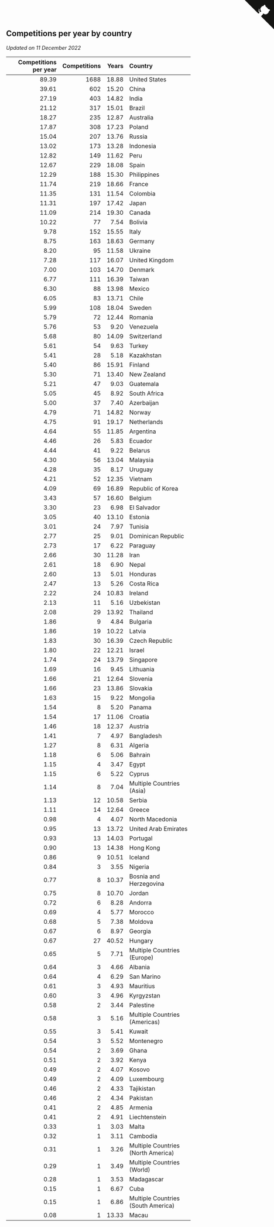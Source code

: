 ## Competitions per year by country

*Updated on 11 December 2022*

| Competitions per year | Competitions | Years | Country |
| ---: | ---: | ---: | :--- |
| 89.39 | 1688 | 18.88 | United States |
| 39.61 | 602 | 15.20 | China |
| 27.19 | 403 | 14.82 | India |
| 21.12 | 317 | 15.01 | Brazil |
| 18.27 | 235 | 12.87 | Australia |
| 17.87 | 308 | 17.23 | Poland |
| 15.04 | 207 | 13.76 | Russia |
| 13.02 | 173 | 13.28 | Indonesia |
| 12.82 | 149 | 11.62 | Peru |
| 12.67 | 229 | 18.08 | Spain |
| 12.29 | 188 | 15.30 | Philippines |
| 11.74 | 219 | 18.66 | France |
| 11.35 | 131 | 11.54 | Colombia |
| 11.31 | 197 | 17.42 | Japan |
| 11.09 | 214 | 19.30 | Canada |
| 10.22 | 77 | 7.54 | Bolivia |
| 9.78 | 152 | 15.55 | Italy |
| 8.75 | 163 | 18.63 | Germany |
| 8.20 | 95 | 11.58 | Ukraine |
| 7.28 | 117 | 16.07 | United Kingdom |
| 7.00 | 103 | 14.70 | Denmark |
| 6.77 | 111 | 16.39 | Taiwan |
| 6.30 | 88 | 13.98 | Mexico |
| 6.05 | 83 | 13.71 | Chile |
| 5.99 | 108 | 18.04 | Sweden |
| 5.79 | 72 | 12.44 | Romania |
| 5.76 | 53 | 9.20 | Venezuela |
| 5.68 | 80 | 14.09 | Switzerland |
| 5.61 | 54 | 9.63 | Turkey |
| 5.41 | 28 | 5.18 | Kazakhstan |
| 5.40 | 86 | 15.91 | Finland |
| 5.30 | 71 | 13.40 | New Zealand |
| 5.21 | 47 | 9.03 | Guatemala |
| 5.05 | 45 | 8.92 | South Africa |
| 5.00 | 37 | 7.40 | Azerbaijan |
| 4.79 | 71 | 14.82 | Norway |
| 4.75 | 91 | 19.17 | Netherlands |
| 4.64 | 55 | 11.85 | Argentina |
| 4.46 | 26 | 5.83 | Ecuador |
| 4.44 | 41 | 9.22 | Belarus |
| 4.30 | 56 | 13.04 | Malaysia |
| 4.28 | 35 | 8.17 | Uruguay |
| 4.21 | 52 | 12.35 | Vietnam |
| 4.09 | 69 | 16.89 | Republic of Korea |
| 3.43 | 57 | 16.60 | Belgium |
| 3.30 | 23 | 6.98 | El Salvador |
| 3.05 | 40 | 13.10 | Estonia |
| 3.01 | 24 | 7.97 | Tunisia |
| 2.77 | 25 | 9.01 | Dominican Republic |
| 2.73 | 17 | 6.22 | Paraguay |
| 2.66 | 30 | 11.28 | Iran |
| 2.61 | 18 | 6.90 | Nepal |
| 2.60 | 13 | 5.01 | Honduras |
| 2.47 | 13 | 5.26 | Costa Rica |
| 2.22 | 24 | 10.83 | Ireland |
| 2.13 | 11 | 5.16 | Uzbekistan |
| 2.08 | 29 | 13.92 | Thailand |
| 1.86 | 9 | 4.84 | Bulgaria |
| 1.86 | 19 | 10.22 | Latvia |
| 1.83 | 30 | 16.39 | Czech Republic |
| 1.80 | 22 | 12.21 | Israel |
| 1.74 | 24 | 13.79 | Singapore |
| 1.69 | 16 | 9.45 | Lithuania |
| 1.66 | 21 | 12.64 | Slovenia |
| 1.66 | 23 | 13.86 | Slovakia |
| 1.63 | 15 | 9.22 | Mongolia |
| 1.54 | 8 | 5.20 | Panama |
| 1.54 | 17 | 11.06 | Croatia |
| 1.46 | 18 | 12.37 | Austria |
| 1.41 | 7 | 4.97 | Bangladesh |
| 1.27 | 8 | 6.31 | Algeria |
| 1.18 | 6 | 5.06 | Bahrain |
| 1.15 | 4 | 3.47 | Egypt |
| 1.15 | 6 | 5.22 | Cyprus |
| 1.14 | 8 | 7.04 | Multiple Countries (Asia) |
| 1.13 | 12 | 10.58 | Serbia |
| 1.11 | 14 | 12.64 | Greece |
| 0.98 | 4 | 4.07 | North Macedonia |
| 0.95 | 13 | 13.72 | United Arab Emirates |
| 0.93 | 13 | 14.03 | Portugal |
| 0.90 | 13 | 14.38 | Hong Kong |
| 0.86 | 9 | 10.51 | Iceland |
| 0.84 | 3 | 3.55 | Nigeria |
| 0.77 | 8 | 10.37 | Bosnia and Herzegovina |
| 0.75 | 8 | 10.70 | Jordan |
| 0.72 | 6 | 8.28 | Andorra |
| 0.69 | 4 | 5.77 | Morocco |
| 0.68 | 5 | 7.38 | Moldova |
| 0.67 | 6 | 8.97 | Georgia |
| 0.67 | 27 | 40.52 | Hungary |
| 0.65 | 5 | 7.71 | Multiple Countries (Europe) |
| 0.64 | 3 | 4.66 | Albania |
| 0.64 | 4 | 6.29 | San Marino |
| 0.61 | 3 | 4.93 | Mauritius |
| 0.60 | 3 | 4.96 | Kyrgyzstan |
| 0.58 | 2 | 3.44 | Palestine |
| 0.58 | 3 | 5.16 | Multiple Countries (Americas) |
| 0.55 | 3 | 5.41 | Kuwait |
| 0.54 | 3 | 5.52 | Montenegro |
| 0.54 | 2 | 3.69 | Ghana |
| 0.51 | 2 | 3.92 | Kenya |
| 0.49 | 2 | 4.07 | Kosovo |
| 0.49 | 2 | 4.09 | Luxembourg |
| 0.46 | 2 | 4.33 | Tajikistan |
| 0.46 | 2 | 4.34 | Pakistan |
| 0.41 | 2 | 4.85 | Armenia |
| 0.41 | 2 | 4.91 | Liechtenstein |
| 0.33 | 1 | 3.03 | Malta |
| 0.32 | 1 | 3.11 | Cambodia |
| 0.31 | 1 | 3.26 | Multiple Countries (North America) |
| 0.29 | 1 | 3.49 | Multiple Countries (World) |
| 0.28 | 1 | 3.53 | Madagascar |
| 0.15 | 1 | 6.67 | Cuba |
| 0.15 | 1 | 6.86 | Multiple Countries (South America) |
| 0.08 | 1 | 13.33 | Macau |


<a href="https://github.com/jonatanklosko/wca_statistics" class="github-corner" aria-label="View source on Github"><svg width="80" height="80" viewBox="0 0 250 250" style="fill:#151513; color:#fff; position: absolute; top: 0; border: 0; right: 0;" aria-hidden="true"><path d="M0,0 L115,115 L130,115 L142,142 L250,250 L250,0 Z"></path><path d="M128.3,109.0 C113.8,99.7 119.0,89.6 119.0,89.6 C122.0,82.7 120.5,78.6 120.5,78.6 C119.2,72.0 123.4,76.3 123.4,76.3 C127.3,80.9 125.5,87.3 125.5,87.3 C122.9,97.6 130.6,101.9 134.4,103.2" fill="currentColor" style="transform-origin: 130px 106px;" class="octo-arm"></path><path d="M115.0,115.0 C114.9,115.1 118.7,116.5 119.8,115.4 L133.7,101.6 C136.9,99.2 139.9,98.4 142.2,98.6 C133.8,88.0 127.5,74.4 143.8,58.0 C148.5,53.4 154.0,51.2 159.7,51.0 C160.3,49.4 163.2,43.6 171.4,40.1 C171.4,40.1 176.1,42.5 178.8,56.2 C183.1,58.6 187.2,61.8 190.9,65.4 C194.5,69.0 197.7,73.2 200.1,77.6 C213.8,80.2 216.3,84.9 216.3,84.9 C212.7,93.1 206.9,96.0 205.4,96.6 C205.1,102.4 203.0,107.8 198.3,112.5 C181.9,128.9 168.3,122.5 157.7,114.1 C157.9,116.9 156.7,120.9 152.7,124.9 L141.0,136.5 C139.8,137.7 141.6,141.9 141.8,141.8 Z" fill="currentColor" class="octo-body"></path></svg></a><style>.github-corner:hover .octo-arm{animation:octocat-wave 560ms ease-in-out}@keyframes octocat-wave{0%,100%{transform:rotate(0)}20%,60%{transform:rotate(-25deg)}40%,80%{transform:rotate(10deg)}}@media (max-width:500px){.github-corner:hover .octo-arm{animation:none}.github-corner .octo-arm{animation:octocat-wave 560ms ease-in-out}}</style>
